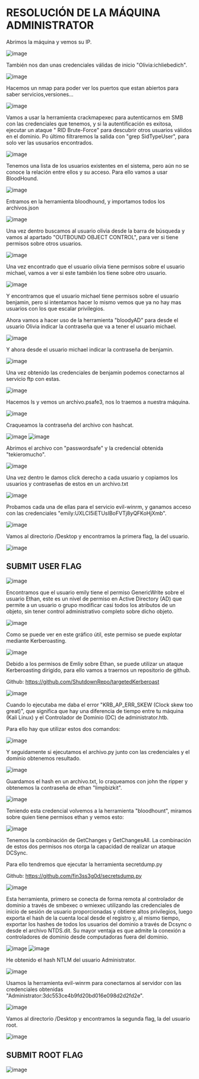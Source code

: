 # RESOLUCIÓN DE LA MÁQUINA ADMINISTRATOR

Abrimos la máquina y vemos su IP.

![image](https://github.com/user-attachments/assets/2a07e988-f296-4a0d-a38d-0b84a7ea8a66)

También nos dan unas credenciales válidas de inicio "Olivia:ichliebedich".

![image](https://github.com/user-attachments/assets/9912c488-92ab-4d77-be82-80eb76f90b39)

Hacemos un nmap para poder ver los puertos que estan abiertos para saber servicios,versiones...

![image](https://github.com/user-attachments/assets/74a7a697-26ab-4f50-9597-2f310a4da437)

Vamos a usar la herramienta crackmapexec para autenticarnos em SMB con las credenciales que tenemos, y si la autentificación es exitosa, ejecutar un ataque " RID Brute-Force" para descubrir otros usuarios válidos en el dominio. Po último filtraremos la salida con "grep SidTypeUser", para solo ver las ususarios encontrados.

![image](https://github.com/user-attachments/assets/584c90e3-4779-43db-8642-33d623a8265c)

Tenemos una lista de los usuarios existentes en el sistema, pero aún no se conoce la relación entre ellos y su acceso. Para ello vamos a usar BloodHound.

![image](https://github.com/user-attachments/assets/fcb3ee29-7133-41a5-9fcc-9f0b6a034541)

Entramos en la herramienta bloodhound, y importamos todos los archivos.json

![image](https://github.com/user-attachments/assets/3145c442-e48d-4c1a-b6cd-1609505ce0bf)

Una vez dentro buscamos al usuario olivia desde la barra de búsqueda y vamos al apartado "OUTBOUND OBJECT CONTROL", para ver si tiene permisos sobre otros usuarios.

![image](https://github.com/user-attachments/assets/ba1723af-d25a-4e40-b589-8fc17ab8d06d)

Una vez encontrado que el usuario olivia tiene permisos sobre el usuario michael, vamos a ver si este también los tiene sobre otro usuario.

![image](https://github.com/user-attachments/assets/0945725e-7a66-4d08-94b8-d7574d556626)

Y encontramos que el usuario michael tiene permisos sobre el usuario benjamin, pero si intentamos hacer lo mismo vemos que ya no hay mas usuarios con los que escalar privilegios.

Ahora vamos a hacer uso de la herramienta "bloodyAD" para desde el usuario Olivia indicar la contraseña que va a tener el usuario michael.

![image](https://github.com/user-attachments/assets/84ce7afa-6153-49b9-ad7e-8b283f54a19f)

Y ahora desde el usuario michael indicar la contraseña de benjamin.

![image](https://github.com/user-attachments/assets/80b82aee-8d9c-4e74-b4ff-b00a18978685)

Una vez obtenido las credenciales de benjamin podemos conectarnos al servicio ftp con estas.

![image](https://github.com/user-attachments/assets/873f39b1-e997-467d-ad38-837adbc81ce0)

Hacemos ls y vemos un archivo.psafe3, nos lo traemos a nuestra máquina.

![image](https://github.com/user-attachments/assets/7af92319-7df1-42e3-b6c6-471fff7fae0a)

Craqueamos la contraseña del archivo con hashcat.

![image](https://github.com/user-attachments/assets/56781f25-d4d2-4c6a-98cd-2c6b8b59cc68)
![image](https://github.com/user-attachments/assets/6f3d20cb-c63f-46aa-9886-e58cb07aa0b3)

Abrimos el archivo con "passwordsafe" y la credencial obtenida "tekieromucho".

![image](https://github.com/user-attachments/assets/8d80b84a-1bcf-4d7d-8726-cb3262b950f4)

Una vez dentro le damos click derecho a cada usuario y copiamos los usuarios y contraseñas de estos en un archivo.txt

![image](https://github.com/user-attachments/assets/11492e17-b0de-4811-8fbf-df18fe23b407)

Probamos cada una de ellas para el servicio evil-winrm, y ganamos acceso con las credenciales "emily:UXLCI5iETUsIBoFVTj8yQFKoHjXmb".

![image](https://github.com/user-attachments/assets/07055a98-6532-4aaa-ae0a-9a876224d2a8)

Vamos al directorio /Desktop y encontramos la primera flag, la del usuario.

![image](https://github.com/user-attachments/assets/05e606ac-878a-47c6-8362-236af6836ab8)

## SUBMIT USER FLAG

![image](https://github.com/user-attachments/assets/70f06088-99c2-4ea4-9a50-ef5041bfebbf)

Encontramos que el usuario emily tiene el permiso GenericWrite sobre el usuario Ethan, este es un nivel de permiso en Active Directory (AD) que permite a un usuario o grupo modificar casi todos los atributos de un objeto, sin tener control administrativo completo sobre dicho objeto.

![image](https://github.com/user-attachments/assets/0a105b9a-da27-4af7-9a4f-31fcdeccb74c)

Como se puede ver en este gráfico útil, este permiso se puede explotar mediante Kerberoasting.

![image](https://github.com/user-attachments/assets/79858271-5b43-4023-b4b9-a40762d60fef)

Debido a los permisos de Emliy sobre Ethan, se puede utilizar un ataque Kerberoasting dirigido, para ello vamos a traernos un repositorio de github.

Github: https://github.com/ShutdownRepo/targetedKerberoast

![image](https://github.com/user-attachments/assets/a79e4952-b3a8-4b6d-a175-e040388d6ba8)

Cuando lo ejecutaba me daba el error "KRB_AP_ERR_SKEW (Clock skew too great)", que significa que hay una diferencia de tiempo entre tu máquina (Kali Linux) y el Controlador de Dominio (DC) de administrator.htb.

Para ello hay que utilizar estos dos comandos: 

![image](https://github.com/user-attachments/assets/2818b524-a359-4c04-835a-5301b4924f85)

Y seguidamente si ejecutamos el archivo.py junto con las credenciales y el dominio obtenemos resultado.

![image](https://github.com/user-attachments/assets/1fe8fe39-6236-4c3a-a2e4-867c2010f594)

Guardamos el hash en un archivo.txt, lo craqueamos con john the ripper y obtenemos la contraseña de ethan "limpbizkit".

![image](https://github.com/user-attachments/assets/4719a8dc-1cf6-4a1d-b1f0-47b8adf811ec)

Teniendo esta credencial volvemos a la herramienta "bloodhount", miramos sobre quien tiene permisos ethan y vemos esto: 

![image](https://github.com/user-attachments/assets/f5972909-5875-446c-8fb9-9260381940ac)

Tenemos la combinación de GetChanges y GetChangesAll. La combinación de estos dos permisos nos otorga la capacidad de realizar un ataque DCSync.

Para ello tendremos que ejecutar la herramienta secretdump.py

Github: https://github.com/fin3ss3g0d/secretsdump.py

![image](https://github.com/user-attachments/assets/11776bdc-7d83-44cf-84da-1155676da04a)

Esta herramienta, primero se conecta de forma remota al controlador de dominio a través de smbexec o wmiexec utilizando las credenciales de inicio de sesión de usuario proporcionadas y obtiene altos privilegios, luego exporta el hash de la cuenta local desde el registro y, al mismo tiempo, exportar los hashes de todos los usuarios del dominio a través de Dcsync o desde el archivo NTDS.dit. Su mayor ventaja es que admite la conexión a controladores de dominio desde computadoras fuera del dominio.

![image](https://github.com/user-attachments/assets/9af8f5dd-9296-4a5d-9ebe-0a772a6ef5cc)
![image](https://github.com/user-attachments/assets/aa78e836-ab24-4f26-bd5a-d2029813b3c9)

He obtenido el hash NTLM del usuario Administrator.

![image](https://github.com/user-attachments/assets/11c13c73-d345-426c-b308-64e3d0de502b)

Usamos la herramienta evil-winrm para conectarnos al servidor con las credenciales obtenidas "Administrator:3dc553ce4b9fd20bd016e098d2d2fd2e".

![image](https://github.com/user-attachments/assets/cff40c42-b265-4b92-a543-5d32fde6d420)

Vamos al directorio /Desktop y encontramos la segunda flag, la del usuario root.

![image](https://github.com/user-attachments/assets/ab6d175c-dd45-44c2-84ee-ceefbab2ab69)

## SUBMIT ROOT FLAG

![image](https://github.com/user-attachments/assets/4f574eef-3f70-4a75-a238-d215671a9e4b)
